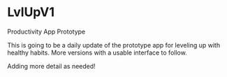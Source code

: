 # LvlUpV1
Productivity App Prototype

This is going to be a daily update of the prototype app for leveling up with healthy habits. More versions with a usable interface to follow.

Adding more detail as needed!
